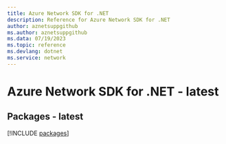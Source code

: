 ```yaml
---
title: Azure Network SDK for .NET
description: Reference for Azure Network SDK for .NET
author: aznetsuppgithub
ms.author: aznetsuppgithub
ms.data: 07/19/2023
ms.topic: reference
ms.devlang: dotnet
ms.service: network
---
```

# Azure Network SDK for .NET - latest
## Packages - latest
[!INCLUDE [packages](network-index.md)]